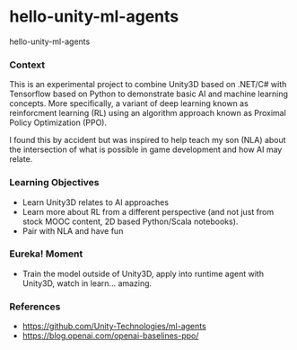 # hello-unity-ml-agents
hello-unity-ml-agents

### Context
This is an experimental project to combine Unity3D based on .NET/C# with Tensorflow based on Python to demonstrate
basic AI and machine learning concepts.  More specifically, a variant of deep learning known as reinforcment learning (RL) using an algorithm approach known as Proximal Policy Optimization (PPO).

I found this by accident but was inspired to help teach my son (NLA) about the intersection of what is possible in game development and how AI may relate.

### Learning Objectives
- Learn Unity3D relates to AI approaches
- Learn more about RL from a different perspective (and not just from stock MOOC content, 2D based Python/Scala notebooks).
- Pair with NLA and have fun

### Eureka! Moment
- Train the model outside of Unity3D, apply into runtime agent with Unity3D, watch in learn... amazing.

### References
- https://github.com/Unity-Technologies/ml-agents
- https://blog.openai.com/openai-baselines-ppo/
